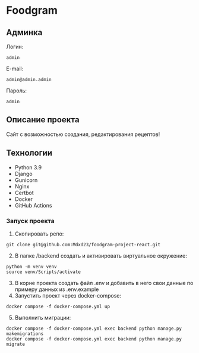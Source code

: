 # Foodgram


## Админка
Логин:
```
admin
```
E-mail:
```
admin@admin.admin
```
Пароль:
```
admin
```

## Описание проекта

Сайт с возможностью создания, редактирования рецептов!

## Технологии

- Python 3.9
- Django
- Gunicorn
- Nginx
- Certbot
- Docker
- GitHub Actions

### Запуск проекта
1. Скопировать репо:
```
git clone git@github.com:Mdxd23/foodgram-project-react.git
```
2. В папке /backend создать и активировать виртуальное окружение:
```
python -m venv venv
source venv/Scripts/activate
```
3. В корне проекта создать файл .env и добавить в него свои данные по примеру данных из .env.example
4. Запустить проект через docker-compose:
```
docker compose -f docker-compose.yml up
```
5. Выполнить миграции:
```
docker compose -f docker-compose.yml exec backend python manage.py makemigrations
docker compose -f docker-compose.yml exec backend python manage.py migrate
```